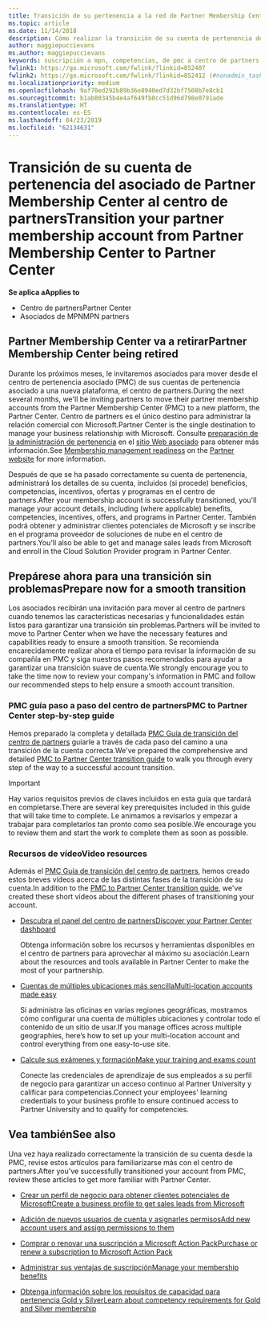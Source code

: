 ```yaml
---
title: Transición de su pertenencia a la red de Partner Membership Center al centro de partners
ms.topic: article
ms.date: 11/14/2018
description: Cómo realizar la transición de su cuenta de pertenencia del Partner Membership Center al centro de partners.
author: maggiepuccievans
ms.author: maggiepuccievans
keywords: suscripción a mpn, competencias, de pmc a centro de partners
fwlink1: https://go.microsoft.com/fwlink/?linkid=852407
fwlink2: https://go.microsoft.com/fwlink/?linkid=852412 (#nonadmin_tasks)
ms.localizationpriority: medium
ms.openlocfilehash: 9af70ed292b89b36e8940ed7d32bf7508b7e8cb1
ms.sourcegitcommit: b1ab80345b4e4af649fb8cc51d96d798e0791ade
ms.translationtype: HT
ms.contentlocale: es-ES
ms.lasthandoff: 04/23/2019
ms.locfileid: "62134631"
---
```

# <a name="transition-your-partner-membership-account-from-partner-membership-center-to-partner-center"></a><span data-ttu-id="52176-104">Transición de su cuenta de pertenencia del asociado de Partner Membership Center al centro de partners</span><span class="sxs-lookup"><span data-stu-id="52176-104">Transition your partner membership account from Partner Membership Center to Partner Center</span></span>

<span data-ttu-id="52176-105">**Se aplica a**</span><span class="sxs-lookup"><span data-stu-id="52176-105">**Applies to**</span></span>

- <span data-ttu-id="52176-106">Centro de partners</span><span class="sxs-lookup"><span data-stu-id="52176-106">Partner Center</span></span>
- <span data-ttu-id="52176-107">Asociados de MPN</span><span class="sxs-lookup"><span data-stu-id="52176-107">MPN partners</span></span>

## <a name="partner-membership-center-being-retired"></a><span data-ttu-id="52176-108">Partner Membership Center va a retirar</span><span class="sxs-lookup"><span data-stu-id="52176-108">Partner Membership Center being retired</span></span>

<span data-ttu-id="52176-109">Durante los próximos meses, le invitaremos asociados para mover desde el centro de pertenencia asociado (PMC) de sus cuentas de pertenencia asociado a una nueva plataforma, el centro de partners.</span><span class="sxs-lookup"><span data-stu-id="52176-109">During the next several months, we'll be inviting partners to move their partner membership accounts from the Partner Membership Center (PMC) to a new platform, the Partner Center.</span></span> <span data-ttu-id="52176-110">Centro de partners es el único destino para administrar la relación comercial con Microsoft.</span><span class="sxs-lookup"><span data-stu-id="52176-110">Partner Center is the single destination to manage your business relationship with Microsoft.</span></span> <span data-ttu-id="52176-111">Consulte [preparación de la administración de pertenencia](https://partner.microsoft.com/support/partner-center-help) en el [sitio Web asociado](https://partner.microsoft.com/commercial) para obtener más información.</span><span class="sxs-lookup"><span data-stu-id="52176-111">See [Membership management readiness](https://partner.microsoft.com/support/partner-center-help) on the [Partner website](https://partner.microsoft.com/commercial) for more information.</span></span>

<span data-ttu-id="52176-112">Después de que se ha pasado correctamente su cuenta de pertenencia, administrará los detalles de su cuenta, incluidos (si procede) beneficios, competencias, incentivos, ofertas y programas en el centro de partners.</span><span class="sxs-lookup"><span data-stu-id="52176-112">After your membership account is successfully transitioned, you'll manage your account details, including (where applicable) benefits, competencies, incentives, offers, and programs in Partner Center.</span></span> <span data-ttu-id="52176-113">También podrá obtener y administrar clientes potenciales de Microsoft y se inscribe en el programa proveedor de soluciones de nube en el centro de partners.</span><span class="sxs-lookup"><span data-stu-id="52176-113">You'll also be able to get and manage sales leads from Microsoft and enroll in the Cloud Solution Provider program in Partner Center.</span></span>

## <a name="prepare-now-for-a-smooth-transition"></a><span data-ttu-id="52176-114">Prepárese ahora para una transición sin problemas</span><span class="sxs-lookup"><span data-stu-id="52176-114">Prepare now for a smooth transition</span></span>

<span data-ttu-id="52176-115">Los asociados recibirán una invitación para mover al centro de partners cuando tenemos las características necesarias y funcionalidades están listos para garantizar una transición sin problemas.</span><span class="sxs-lookup"><span data-stu-id="52176-115">Partners will be invited to move to Partner Center when we have the necessary features and capabilities ready to ensure a smooth transition.</span></span> <span data-ttu-id="52176-116">Se recomienda encarecidamente realizar ahora el tiempo para revisar la información de su compañía en PMC y siga nuestros pasos recomendados para ayudar a garantizar una transición suave de cuenta.</span><span class="sxs-lookup"><span data-stu-id="52176-116">We strongly encourage you to take the time now to review your company's information in PMC and follow our recommended steps to help ensure a smooth account transition.</span></span>

### <a name="pmc-to-partner-center-step-by-step-guide"></a><span data-ttu-id="52176-117">PMC guía paso a paso del centro de partners</span><span class="sxs-lookup"><span data-stu-id="52176-117">PMC to Partner Center step-by-step guide</span></span>

<span data-ttu-id="52176-118">Hemos preparado la completa y detallada [PMC Guía de transición del centro de partners](https://assetsprod.microsoft.com/mpn/en-us/membership-account-set-up-guide.pdf) guiarle a través de cada paso del camino a una transición de la cuenta correcta.</span><span class="sxs-lookup"><span data-stu-id="52176-118">We've prepared the comprehensive and detailed [PMC to Partner Center transition guide](https://assetsprod.microsoft.com/mpn/en-us/membership-account-set-up-guide.pdf) to walk you through every step of the way to a successful account transition.</span></span>

>[!IMPORTANT]
><span data-ttu-id="52176-119">Hay varios requisitos previos de claves incluidos en esta guía que tardará en completarse.</span><span class="sxs-lookup"><span data-stu-id="52176-119">There are several key prerequisites included in this guide that will take time to complete.</span></span> <span data-ttu-id="52176-120">Le animamos a revisarlos y empezar a trabajar para completarlos tan pronto como sea posible.</span><span class="sxs-lookup"><span data-stu-id="52176-120">We encourage you to review them and start the work to complete them as soon as possible.</span></span>

### <a name="video-resources"></a><span data-ttu-id="52176-121">Recursos de vídeo</span><span class="sxs-lookup"><span data-stu-id="52176-121">Video resources</span></span>

<span data-ttu-id="52176-122">Además el [PMC Guía de transición del centro de partners](https://assetsprod.microsoft.com/mpn/en-us/membership-account-set-up-guide.pdf), hemos creado estos breves vídeos acerca de las distintas fases de la transición de su cuenta.</span><span class="sxs-lookup"><span data-stu-id="52176-122">In addition to the [PMC to Partner Center transition guide](https://assetsprod.microsoft.com/mpn/en-us/membership-account-set-up-guide.pdf), we've created these short videos about the different phases of transitioning your account.</span></span> 

- [<span data-ttu-id="52176-123">Descubra el panel del centro de partners</span><span class="sxs-lookup"><span data-stu-id="52176-123">Discover your Partner Center dashboard</span></span>](https://partner.microsoft.com/support/partner-center-help)
 
  <span data-ttu-id="52176-124">Obtenga información sobre los recursos y herramientas disponibles en el centro de partners para aprovechar al máximo su asociación.</span><span class="sxs-lookup"><span data-stu-id="52176-124">Learn about the resources and tools available in Partner Center to make the most of your partnership.</span></span>

- [<span data-ttu-id="52176-125">Cuentas de múltiples ubicaciones más sencilla</span><span class="sxs-lookup"><span data-stu-id="52176-125">Multi-location accounts made easy</span></span>](https://partner.microsoft.com/support/partner-center-help)
 
  <span data-ttu-id="52176-126">Si administra las oficinas en varias regiones geográficas, mostramos cómo configurar una cuenta de múltiples ubicaciones y controlar todo el contenido de un sitio de usar.</span><span class="sxs-lookup"><span data-stu-id="52176-126">If you manage offices across multiple geographies, here’s how to set up your multi-location account and control everything from one easy-to-use site.</span></span>

- [<span data-ttu-id="52176-127">Calcule sus exámenes y formación</span><span class="sxs-lookup"><span data-stu-id="52176-127">Make your training and exams count</span></span>](https://partner.microsoft.com/support/partner-center-help)

  <span data-ttu-id="52176-128">Conecte las credenciales de aprendizaje de sus empleados a su perfil de negocio para garantizar un acceso continuo al Partner University y calificar para competencias.</span><span class="sxs-lookup"><span data-stu-id="52176-128">Connect your employees' learning credentials to your business profile to ensure continued access to Partner University and to qualify for competencies.</span></span>

## <a name="see-also"></a><span data-ttu-id="52176-129">Vea también</span><span class="sxs-lookup"><span data-stu-id="52176-129">See also</span></span>

<span data-ttu-id="52176-130">Una vez haya realizado correctamente la transición de su cuenta desde la PMC, revise estos artículos para familiarizarse más con el centro de partners.</span><span class="sxs-lookup"><span data-stu-id="52176-130">After you've successfully transitioned your account from PMC, review these articles to get more familiar with Partner Center.</span></span>

-   [<span data-ttu-id="52176-131">Crear un perfil de negocio para obtener clientes potenciales de Microsoft</span><span class="sxs-lookup"><span data-stu-id="52176-131">Create a business profile to get sales leads from Microsoft</span></span>](create-a-marketing-profile.md)

-   [<span data-ttu-id="52176-132">Adición de nuevos usuarios de cuenta y asignarles permisos</span><span class="sxs-lookup"><span data-stu-id="52176-132">Add new account users and assign permissions to them</span></span>](create-user-accounts-and-set-permissions.md)

-   [<span data-ttu-id="52176-133">Comprar o renovar una suscripción a Microsoft Action Pack</span><span class="sxs-lookup"><span data-stu-id="52176-133">Purchase or renew a subscription to Microsoft Action Pack</span></span>](mpn-get-action-pack.md)

-   [<span data-ttu-id="52176-134">Administrar sus ventajas de suscripción</span><span class="sxs-lookup"><span data-stu-id="52176-134">Manage your membership benefits</span></span>](manage-your-partner-network-benefits.md)

-   [<span data-ttu-id="52176-135">Obtenga información sobre los requisitos de capacidad para pertenencia Gold y Silver</span><span class="sxs-lookup"><span data-stu-id="52176-135">Learn about competency requirements for Gold and Silver membership</span></span>](https://partner.microsoft.com/membership/competencies)





